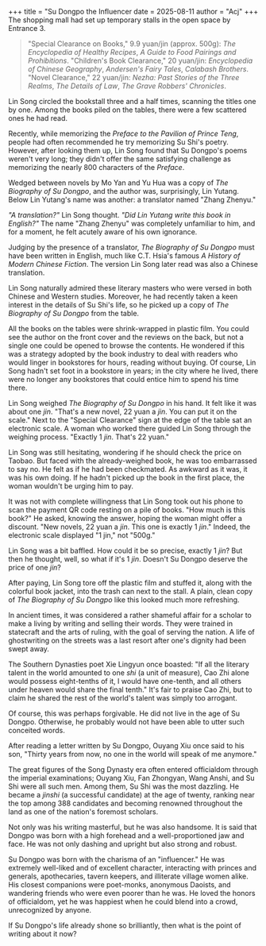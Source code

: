 +++
title = "Su Dongpo the Influencer
date = 2025-08-11
author = "Acj"
+++
The shopping mall had set up temporary stalls in the open space by Entrance 3.

> "Special Clearance on Books," 9.9 yuan/jin (approx. 500g): *The Encyclopedia of Healthy Recipes*, *A Guide to Food Pairings and Prohibitions*.
> "Children's Book Clearance," 20 yuan/jin: *Encyclopedia of Chinese Geography*, *Andersen's Fairy Tales*, *Calabash Brothers*.
> "Novel Clearance," 22 yuan/jin: *Nezha: Past Stories of the Three Realms*, *The Details of Law*, *The Grave Robbers' Chronicles*.

Lin Song circled the bookstall three and a half times, scanning the titles one by one. Among the books piled on the tables, there were a few scattered ones he had read.

Recently, while memorizing the *Preface to the Pavilion of Prince Teng*, people had often recommended he try memorizing Su Shi's poetry. However, after looking them up, Lin Song found that Su Dongpo's poems weren't very long; they didn't offer the same satisfying challenge as memorizing the nearly 800 characters of the *Preface*.

Wedged between novels by Mo Yan and Yu Hua was a copy of *The Biography of Su Dongpo*, and the author was, surprisingly, Lin Yutang. Below Lin Yutang's name was another: a translator named "Zhang Zhenyu."

*"A translation?"* Lin Song thought. *"Did Lin Yutang write this book in English?"* The name "Zhang Zhenyu" was completely unfamiliar to him, and for a moment, he felt acutely aware of his own ignorance.

Judging by the presence of a translator, *The Biography of Su Dongpo* must have been written in English, much like C.T. Hsia's famous *A History of Modern Chinese Fiction*. The version Lin Song later read was also a Chinese translation.

Lin Song naturally admired these literary masters who were versed in both Chinese and Western studies. Moreover, he had recently taken a keen interest in the details of Su Shi's life, so he picked up a copy of *The Biography of Su Dongpo* from the table.

All the books on the tables were shrink-wrapped in plastic film. You could see the author on the front cover and the reviews on the back, but not a single one could be opened to browse the contents. He wondered if this was a strategy adopted by the book industry to deal with readers who would linger in bookstores for hours, reading without buying. Of course, Lin Song hadn't set foot in a bookstore in years; in the city where he lived, there were no longer any bookstores that could entice him to spend his time there.

Lin Song weighed *The Biography of Su Dongpo* in his hand. It felt like it was about one *jin*.
"That's a new novel, 22 yuan a *jin*. You can put it on the scale."
Next to the "Special Clearance" sign at the edge of the table sat an electronic scale. A woman who worked there guided Lin Song through the weighing process.
"Exactly 1 *jin*. That's 22 yuan."

Lin Song was still hesitating, wondering if he should check the price on Taobao. But faced with the already-weighed book, he was too embarrassed to say no. He felt as if he had been checkmated. As awkward as it was, it was his own doing. If he hadn't picked up the book in the first place, the woman wouldn't be urging him to pay.

It was not with complete willingness that Lin Song took out his phone to scan the payment QR code resting on a pile of books.
"How much is this book?"
He asked, knowing the answer, hoping the woman might offer a discount.
"New novels, 22 yuan a *jin*. This one is exactly 1 *jin*."
Indeed, the electronic scale displayed "1 jin," not "500g."

Lin Song was a bit baffled. How could it be so precise, exactly 1 *jin*? But then he thought, well, so what if it's 1 *jin*. Doesn't Su Dongpo deserve the price of one *jin*?

After paying, Lin Song tore off the plastic film and stuffed it, along with the colorful book jacket, into the trash can next to the stall. A plain, clean copy of *The Biography of Su Dongpo* like this looked much more refreshing.

In ancient times, it was considered a rather shameful affair for a scholar to make a living by writing and selling their words. They were trained in statecraft and the arts of ruling, with the goal of serving the nation. A life of ghostwriting on the streets was a last resort after one's dignity had been swept away.

The Southern Dynasties poet Xie Lingyun once boasted: "If all the literary talent in the world amounted to one *shi* (a unit of measure), Cao Zhi alone would possess eight-tenths of it, I would have one-tenth, and all others under heaven would share the final tenth." It's fair to praise Cao Zhi, but to claim he shared the rest of the world's talent was simply too arrogant.

Of course, this was perhaps forgivable. He did not live in the age of Su Dongpo. Otherwise, he probably would not have been able to utter such conceited words.

After reading a letter written by Su Dongpo, Ouyang Xiu once said to his son, "Thirty years from now, no one in the world will speak of me anymore."

The great figures of the Song Dynasty era often entered officialdom through the imperial examinations; Ouyang Xiu, Fan Zhongyan, Wang Anshi, and Su Shi were all such men. Among them, Su Shi was the most dazzling. He became a *jinshi* (a successful candidate) at the age of twenty, ranking near the top among 388 candidates and becoming renowned throughout the land as one of the nation's foremost scholars.

Not only was his writing masterful, but he was also handsome. It is said that Dongpo was born with a high forehead and a well-proportioned jaw and face. He was not only dashing and upright but also strong and robust.

Su Dongpo was born with the charisma of an "influencer." He was extremely well-liked and of excellent character, interacting with princes and generals, apothecaries, tavern keepers, and illiterate village women alike. His closest companions were poet-monks, anonymous Daoists, and wandering friends who were even poorer than he was. He loved the honors of officialdom, yet he was happiest when he could blend into a crowd, unrecognized by anyone.

If Su Dongpo's life already shone so brilliantly, then what is the point of writing about it now?
